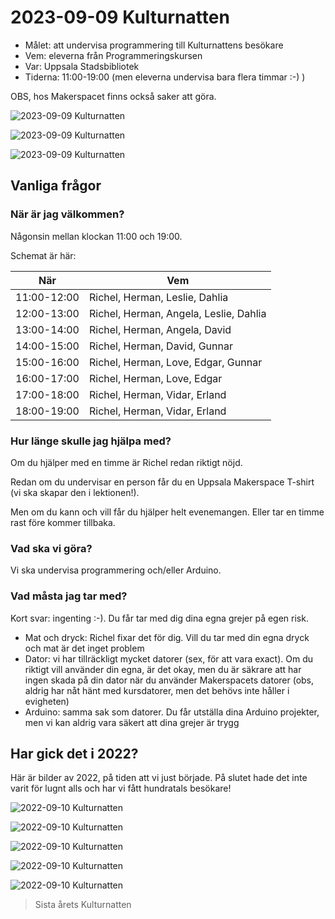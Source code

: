 # 2023-09-09 Kulturnatten

* Målet: att undervisa programmering till Kulturnattens besökare
* Vem: eleverna från Programmeringskursen
* Var: Uppsala Stadsbibliotek
* Tiderna: 11:00-19:00 (men eleverna undervisa bara flera timmar :-) )

OBS, hos Makerspacet finns också saker att göra.

![2023-09-09 Kulturnatten](20230909_kulturnatten_1.png)

![2023-09-09 Kulturnatten](20230909_kulturnatten_2.png)

![2023-09-09 Kulturnatten](20230909_kulturnatten_3.png)

## Vanliga frågor

### När är jag välkommen?

Någonsin mellan klockan 11:00 och 19:00.

Schemat är här:

När        |Vem
-----------|------------------
11:00-12:00|Richel, Herman, Leslie, Dahlia
12:00-13:00|Richel, Herman, Angela, Leslie, Dahlia
13:00-14:00|Richel, Herman, Angela, David
14:00-15:00|Richel, Herman, David, Gunnar
15:00-16:00|Richel, Herman, Love, Edgar, Gunnar
16:00-17:00|Richel, Herman, Love, Edgar
17:00-18:00|Richel, Herman, Vidar, Erland
18:00-19:00|Richel, Herman, Vidar, Erland

### Hur länge skulle jag hjälpa med?

Om du hjälper med en timme är Richel redan riktigt nöjd.

Redan om du undervisar en person får du en Uppsala Makerspace
T-shirt (vi ska skapar den i lektionen!).

Men om du kann och vill får du hjälper helt evenemangen.
Eller tar en timme rast före kommer tillbaka.

### Vad ska vi göra?

Vi ska undervisa programmering och/eller Arduino.

### Vad måsta jag tar med?

Kort svar: ingenting :-). Du får tar med dig dina egna grejer på egen risk.

* Mat och dryck: Richel fixar det för dig.
   Vill du tar med din egna dryck och mat är det inget problem
* Dator: vi har tillräckligt mycket datorer (sex, för att vara exact).
   Om du riktigt vill använder din egna, är det okay,
   men du är säkrare att har ingen skada på din dator när du
   använder Makerspacets datorer (obs, aldrig har nåt hänt med
   kursdatorer, men det behövs inte håller i evigheten)
* Arduino: samma sak som datorer. Du får utställa dina Arduino projekter,
   men vi kan aldrig vara säkert att dina grejer är trygg

## Har gick det i 2022?

Här är bilder av 2022, på tiden att vi just började.
På slutet hade det inte varit för lugnt alls
och har vi fått hundratals besökare!

![2022-09-10 Kulturnatten](20220910_074542.jpg)

![2022-09-10 Kulturnatten](20220910_103642.jpg)

![2022-09-10 Kulturnatten](20220910_103701.jpg)

![2022-09-10 Kulturnatten](20220910_113722.jpg)

![2022-09-10 Kulturnatten](20220910_113733.jpg)

> Sista årets Kulturnatten
